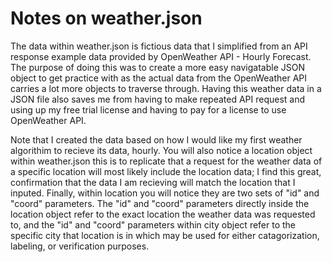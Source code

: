 # Notes on weather.json
The data within weather.json is fictious data that I simplified from an API response 
example data provided by OpenWeather API - Hourly Forecast. The purpose of 
doing this was to create a more easy navigatable JSON object to get practice 
with as the actual data from the OpenWeather API carries a lot more objects to 
traverse through. Having this weather data in a JSON file also saves me from having 
to make repeated API request and using up my free trial license and having to pay 
for a license to use OpenWeather API.

Note that I created the data based on how I would like my first weather algorithim to
recieve its data, hourly. You will also notice a location object within weather.json
this is to replicate that a request for the weather data of a specific location will
most likely include the location data; I find this great, confirmation that the data
I am recieving will match the location that I inputed. Finally, within location
you will notice they are two sets of "id" and "coord" parameters. The "id" and "coord"
parameters directly inside the location object refer to the exact location the 
weather data was requested to, and the "id" and "coord" parameters within city
object refer to the specific city that location is in which may be used for
either catagorization, labeling, or verification purposes.
